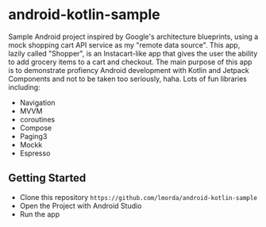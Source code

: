 # android-kotlin-sample

Sample Android project inspired by Google's architecture blueprints, using a mock shopping cart API service as my "remote data source".  This app, lazily called "Shopper", is an Instacart-like app that gives the user the ability to add grocery items to a cart and checkout.  The main purpose of this app is to demonstrate profiency Android development with Kotlin and Jetpack Components and not to be taken too seriously, haha.  Lots of fun libraries including:

* Navigation
* MVVM
* coroutines
* Compose
* Paging3
* Mockk
* Espresso

## Getting Started

 * Clone this repository `https://github.com/lmorda/android-kotlin-sample`
 * Open the Project with Android Studio
 * Run the app

